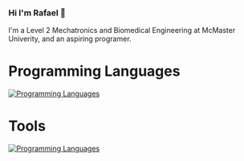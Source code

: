 ### Hi I'm Rafael 👋

I'm a Level 2 Mechatronics and Biomedical Engineering at McMaster Univerity, and an aspiring programer.

# Programming Languages

[![Programming Languages](https://skillicons.dev/icons?i=c,cpp,py,rust,bash,js,matlab)](https://skillicons.dev)

# Tools
[![Programming Languages](https://skillicons.dev/icons?i=linux,neovim,vscode)](https://skillicons.dev)


<!--
**Rafififi/Rafififi** is a ✨ _special_ ✨ repository because its `README.md` (this file) appears on your GitHub profile.

Here are some ideas to get you started:

- 🔭 I’m currently working on ...
- 🌱 I’m currently learning ...
- 👯 I’m looking to collaborate on ...
- 🤔 I’m looking for help with ...
- 💬 Ask me about ...
- 📫 How to reach me: ...
- 😄 Pronouns: ...
- ⚡ Fun fact: ...
-->
